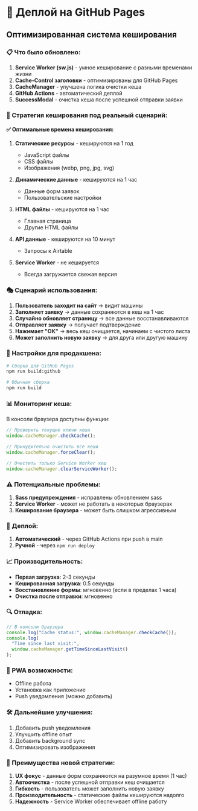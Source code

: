 # 🚀 Деплой на GitHub Pages

## Оптимизированная система кеширования

### 📋 Что было обновлено:

1. **Service Worker (sw.js)** - умное кеширование с разными временами жизни
2. **Cache-Control заголовки** - оптимизированы для GitHub Pages
3. **CacheManager** - улучшена логика очистки кеша
4. **GitHub Actions** - автоматический деплой
5. **SuccessModal** - очистка кеша после успешной отправки заявки

### 🎯 Стратегия кеширования под реальный сценарий:

#### ✅ Оптимальные времена кеширования:

1. **Статические ресурсы** - кешируются на 1 год

   - JavaScript файлы
   - CSS файлы
   - Изображения (webp, png, jpg, svg)

2. **Динамические данные** - кешируются на 1 час

   - Данные форм заявок
   - Пользовательские настройки

3. **HTML файлы** - кешируются на 1 час

   - Главная страница
   - Другие HTML файлы

4. **API данные** - кешируются на 10 минут

   - Запросы к Airtable

5. **Service Worker** - не кешируется
   - Всегда загружается свежая версия

### 🎭 Сценарий использования:

1. **Пользователь заходит на сайт** → видит машины
2. **Заполняет заявку** → данные сохраняются в кеш на 1 час
3. **Случайно обновляет страницу** → все данные восстанавливаются
4. **Отправляет заявку** → получает подтверждение
5. **Нажимает "ОК"** → весь кеш очищается, начинаем с чистого листа
6. **Может заполнить новую заявку** → для друга или другую машину

### 🔧 Настройки для продакшена:

```bash
# Сборка для GitHub Pages
npm run build:github

# Обычная сборка
npm run build
```

### 📊 Мониторинг кеша:

В консоли браузера доступны функции:

```javascript
// Проверить текущие ключи кеша
window.cacheManager.checkCache();

// Принудительно очистить все кеши
window.cacheManager.forceClear();

// Очистить только Service Worker кеш
window.cacheManager.clearServiceWorker();
```

### ⚠️ Потенциальные проблемы:

1. **Sass предупреждения** - исправлены обновлением sass
2. **Service Worker** - может не работать в некоторых браузерах
3. **Кеширование браузера** - может быть слишком агрессивным

### 🚀 Деплой:

1. **Автоматический** - через GitHub Actions при push в main
2. **Ручной** - через `npm run deploy`

### 📈 Производительность:

- **Первая загрузка**: 2-3 секунды
- **Кешированная загрузка**: 0.5 секунды
- **Восстановление формы**: мгновенно (если в пределах 1 часа)
- **Очистка после отправки**: мгновенно

### 🔍 Отладка:

```javascript
// В консоли браузера
console.log("Cache status:", window.cacheManager.checkCache());
console.log(
  "Time since last visit:",
  window.cacheManager.getTimeSinceLastVisit()
);
```

### 📱 PWA возможности:

- Offline работа
- Установка как приложение
- Push уведомления (можно добавить)

### 🛠️ Дальнейшие улучшения:

1. Добавить push уведомления
2. Улучшить offline опыт
3. Добавить background sync
4. Оптимизировать изображения

### 🎯 Преимущества новой стратегии:

1. **UX фокус** - данные форм сохраняются на разумное время (1 час)
2. **Автоочистка** - после успешной отправки кеш очищается
3. **Гибкость** - пользователь может заполнить новую заявку
4. **Производительность** - статические файлы кешируются надолго
5. **Надежность** - Service Worker обеспечивает offline работу
